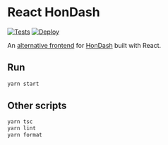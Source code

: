 # React HonDash

[![Tests](https://github.com/AndreMiras/hondash-frontend/actions/workflows/tests.yml/badge.svg)](https://github.com/AndreMiras/hondash-frontend/actions/workflows/tests.yml)
[![Deploy](https://github.com/AndreMiras/hondash-frontend/workflows/Deploy/badge.svg)](https://github.com/AndreMiras/hondash-frontend/actions?query=workflow%3ADeploy)

An [alternative frontend](https://andremiras.github.io/hondash-frontend/) for
[HonDash](https://github.com/pablobuenaposada/HonDash) built with React.

## Run

```sh
yarn start
```

## Other scripts

```sh
yarn tsc
yarn lint
yarn format
```
